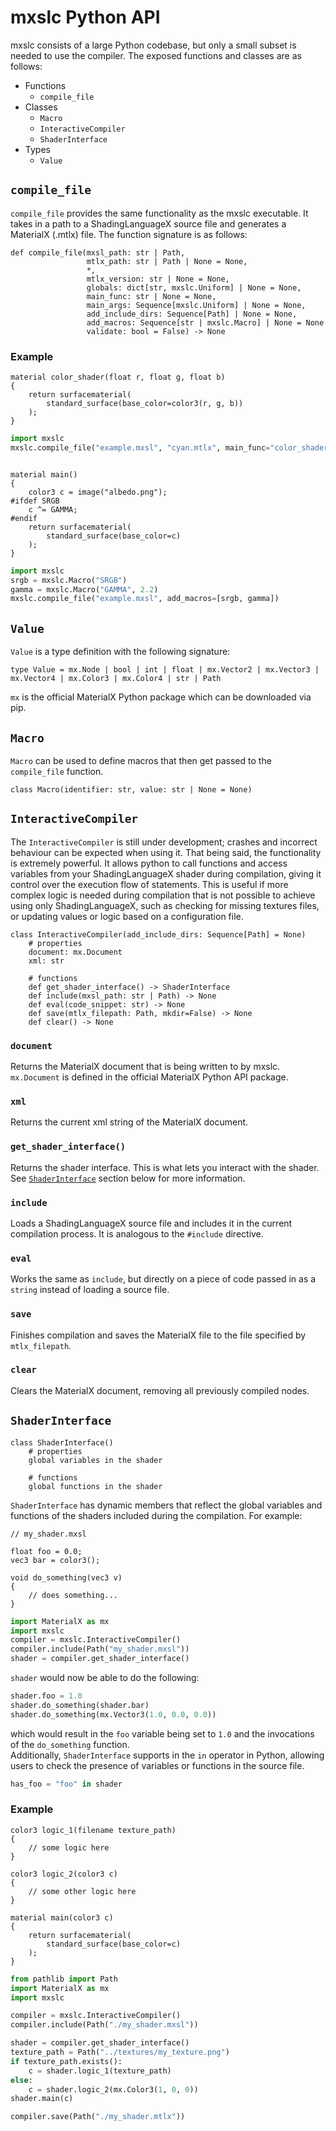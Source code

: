 # mxslc Python API

mxslc consists of a large Python codebase, but only a small subset is needed to use the compiler. The exposed functions and classes are as follows:  
* Functions  
  - `compile_file`
* Classes  
  - `Macro`  
  - `InteractiveCompiler`
  - `ShaderInterface`
* Types  
  - `Value`  

## `compile_file`
`compile_file` provides the same functionality as the mxslc executable. It takes in a path to a ShadingLanguageX source file and generates a MaterialX (.mtlx) file. The function signature is as follows:
```
def compile_file(mxsl_path: str | Path,
                 mtlx_path: str | Path | None = None,
                 *,
                 mtlx_version: str | None = None,
                 globals: dict[str, mxslc.Uniform] | None = None,
                 main_func: str | None = None,
                 main_args: Sequence[mxslc.Uniform] | None = None,
                 add_include_dirs: Sequence[Path] | None = None,
                 add_macros: Sequence[str | mxslc.Macro] | None = None
                 validate: bool = False) -> None
```

### Example

```
material color_shader(float r, float g, float b)
{
    return surfacematerial(
        standard_surface(base_color=color3(r, g, b))
    );
}
```
```python
import mxslc
mxslc.compile_file("example.mxsl", "cyan.mtlx", main_func="color_shader", main_args=[0.0, 1.0, 1.0])
```  

![]()
  
```
material main()
{
    color3 c = image("albedo.png");
#ifdef SRGB
    c ^= GAMMA;
#endif
    return surfacematerial(
        standard_surface(base_color=c)
    );
}
```
```python
import mxslc
srgb = mxslc.Macro("SRGB")
gamma = mxslc.Macro("GAMMA", 2.2)
mxslc.compile_file("example.mxsl", add_macros=[srgb, gamma])
```

## `Value`

`Value` is a type definition with the following signature:
```
type Value = mx.Node | bool | int | float | mx.Vector2 | mx.Vector3 | mx.Vector4 | mx.Color3 | mx.Color4 | str | Path
```
`mx` is the official MaterialX Python package which can be downloaded via pip.

## `Macro`

`Macro` can be used to define macros that then get passed to the `compile_file` function.
```
class Macro(identifier: str, value: str | None = None)
```

## `InteractiveCompiler`

The `InteractiveCompiler` is still under development; crashes and incorrect behaviour can be expected when using it. That being said, the functionality is extremely powerful. It allows python to call functions and access variables from your ShadingLanguageX shader during compilation, giving it control over the execution flow of statements. This is useful if more complex logic is needed during compilation that is not possible to achieve using only ShadingLanguageX, such as checking for missing textures files, or updating values or logic based on a configuration file.
```
class InteractiveCompiler(add_include_dirs: Sequence[Path] = None)
    # properties
    document: mx.Document
    xml: str

    # functions
    def get_shader_interface() -> ShaderInterface
    def include(mxsl_path: str | Path) -> None
    def eval(code_snippet: str) -> None
    def save(mtlx_filepath: Path, mkdir=False) -> None
    def clear() -> None
```

### `document`

Returns the MaterialX document that is being written to by mxslc. `mx.Document` is defined in the official MaterialX Python API package.

### `xml`

Returns the current xml string of the MaterialX document.

### `get_shader_interface()`

Returns the shader interface. This is what lets you interact with the shader. See [`ShaderInterface`](https://github.com/jakethorn/ShadingLanguageX/blob/main/docs/PythonAPI.md#shaderinterface) section below for more information.

### `include`

Loads a ShadingLanguageX source file and includes it in the current compilation process. It is analogous to the `#include` directive.

### `eval`

Works the same as `include`, but directly on a piece of code passed in as a `string` instead of loading a source file.

### `save`

Finishes compilation and saves the MaterialX file to the file specified by `mtlx_filepath`.

### `clear`

Clears the MaterialX document, removing all previously compiled nodes.

## `ShaderInterface`

```
class ShaderInterface()
    # properties
    global variables in the shader

    # functions
    global functions in the shader
```

`ShaderInterface` has dynamic members that reflect the global variables and functions of the shaders included during the compilation. For example:
```
// my_shader.mxsl

float foo = 0.0;
vec3 bar = color3();

void do_something(vec3 v)
{
    // does something...
}
```
```python
import MaterialX as mx
import mxslc
compiler = mxslc.InteractiveCompiler()
compiler.include(Path("my_shader.mxsl"))
shader = compiler.get_shader_interface()
```
`shader` would now be able to do the following:
```python
shader.foo = 1.0
shader.do_something(shader.bar)
shader.do_something(mx.Vector3(1.0, 0.0, 0.0))
```
which would result in the `foo` variable being set to `1.0` and the invocations of the `do_something` function.  
Additionally, `ShaderInterface` supports in the `in` operator in Python, allowing users to check the presence of variables or functions in the source file.
```python
has_foo = "foo" in shader
```

### Example

```
color3 logic_1(filename texture_path)
{
    // some logic here
}

color3 logic_2(color3 c)
{
    // some other logic here
}

material main(color3 c)
{
    return surfacematerial(
        standard_surface(base_color=c)
    );
}
```
```python
from pathlib import Path
import MaterialX as mx
import mxslc

compiler = mxslc.InteractiveCompiler()
compiler.include(Path("./my_shader.mxsl"))

shader = compiler.get_shader_interface()
texture_path = Path("../textures/my_texture.png")
if texture_path.exists():
    c = shader.logic_1(texture_path)
else:
    c = shader.logic_2(mx.Color3(1, 0, 0))
shader.main(c)

compiler.save(Path("./my_shader.mtlx"))
```
